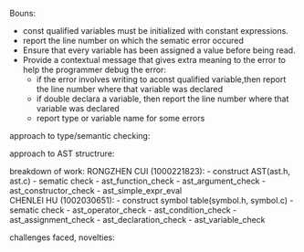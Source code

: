 Bouns:
- const qualified variables must be initialized with constant expressions.
- report the line number on which the sematic error occured
- Ensure that every variable has been assigned a value before being read.
- Provide a contextual message that gives extra meaning to the error to help the programmer debug the error:
	- if the error involves writing to aconst qualified variable,then report the line number where that variable was declared
	- if double declara a variable, then report the line number where that variable was declared
	- report type or variable name for some errors

approach to type/semantic checking:


approach to AST structrure:

breakdown of work:
RONGZHEN CUI (1000221823):
	- construct AST(ast.h, ast.c)
    - sematic check
      - ast_function_check
      - ast_argument_check
      - ast_constructor_check
      - ast_simple_expr_eval	
CHENLEI HU (1002030651):
	- construct symbol table(symbol.h, symbol.c)
    - sematic check
      - ast_operator_check
      - ast_condition_check
      - ast_assignment_check
      - ast_declaration_check
      - ast_variable_check


challenges faced, novelties:
